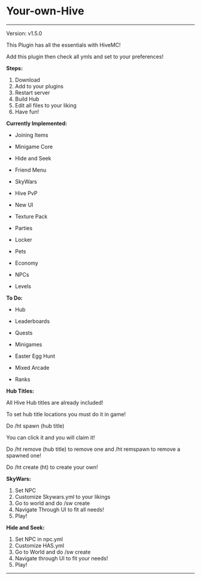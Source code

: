 # Your-own-Hive

-----------------------------
Version: v1.5.0

This Plugin has all the essentials with HiveMC!

Add this plugin then check all ymls and set to your preferences!

**Steps:**

1. Download
2. Add to your plugins
3. Restart server
4. Build Hub
5. Edit all files to your liking
6. Have fun!

**Currently Implemented:**

- Joining Items

- Minigame Core

- Hide and Seek

- Friend Menu

- SkyWars

- Hive PvP

- New UI

- Texture Pack

- Parties

- Locker

- Pets

- Economy

- NPCs

- Levels

**To Do:**

- Hub

- Leaderboards

- Quests

- Minigames

- Easter Egg Hunt

- Mixed Arcade

- Ranks

**Hub Titles:**

All Hive Hub titles are already included!

To set hub title locations you must do it in game!

Do /ht spawn (hub title)

You can click it and you will claim it!

Do /ht remove (hub title) to remove one and /ht remspawn to remove a spawned one!

Do /ht create (ht) to create your own!

**SkyWars:**

1. Set NPC
2. Customize Skywars.yml to your likings
3. Go to world and do /sw create
4. Navigate Through UI to fit all needs!
5. Play!

**Hide and Seek:**

1. Set NPC in npc.yml
2. Customize HAS.yml
3. Go to World and do /sw create
4. Navigate through UI to fit your needs!
5. Play!

------------------------
